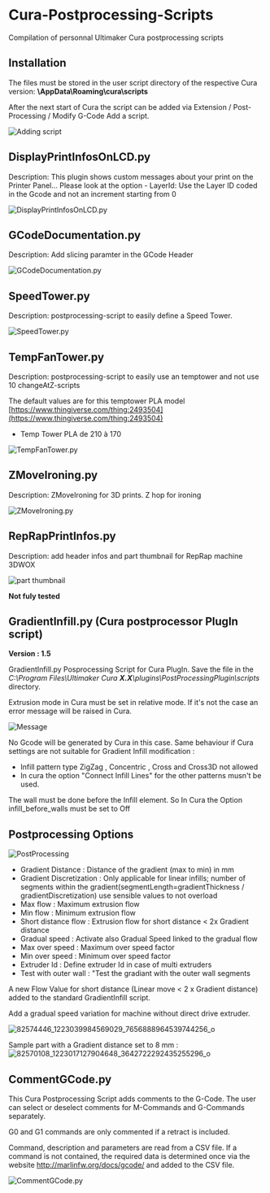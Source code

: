 # Cura-Postprocessing-Scripts
Compilation of personnal Ultimaker Cura postprocessing scripts


Installation
--

The files must be stored in the user script directory of the respective Cura version: **\AppData\Roaming\cura<version>\scripts**

After the next start of Cura the script can be added via Extension / Post-Processing / Modify G-Code Add a script.

![Adding script](./images/plugins.jpg)


DisplayPrintInfosOnLCD.py
-----

Description:  This plugin shows custom messages about your print on the Printer Panel...
              Please look at the option
               - LayerId: Use the Layer ID coded in the Gcode and not an increment starting from 0
               
![DisplayPrintInfosOnLCD.py](./images/PrintInfos.jpg)

GCodeDocumentation.py
-----
Description: Add slicing paramter in the GCode Header

![GCodeDocumentation.py](./images/GcodeDocumentation.jpg)

SpeedTower.py
-----
Description:  postprocessing-script to easily define a Speed Tower.

![SpeedTower.py](./images/speedtower.jpg)

TempFanTower.py
-----

Description:  postprocessing-script to easily use an temptower and not use 10 changeAtZ-scripts

 The default values are for this temptower PLA model [https://www.thingiverse.com/thing:2493504](https://www.thingiverse.com/thing:2493504)
- Temp Tower PLA de 210 à 170

![TempFanTower.py](./images/tempfan.jpg)


ZMoveIroning.py
-----

Description: ZMoveIroning for 3D prints. Z hop for ironing

![ZMoveIroning.py](./images/ZmoveIroning.jpg)


RepRapPrintInfos.py
-----

Description: add header infos and part thumbnail for RepRap machine 3DWOX  

![part thumbnail](./images/benchy.jpg)

**Not fuly tested**

GradientInfill.py (Cura postprocessor PlugIn script)
-----

**Version : 1.5**

GradientInfill.py Posprocessing Script for Cura PlugIn. Save the file in the _C:\Program Files\Ultimaker Cura **X.X**\plugins\PostProcessingPlugin\scripts_ directory.

Extrusion mode in Cura must be set in relative mode. If it's not the case an error message will be raised in Cura.

![Message](https://user-images.githubusercontent.com/11015345/72720216-c1662580-3b79-11ea-9583-60de8240eef2.jpg)

No Gcode will be generated by Cura in this case. Same behaviour if Cura settings are not suitable for Gradient Infill modification :

- Infill pattern type ZigZag , Concentric , Cross and Cross3D not allowed  
- In cura the option "Connect Infill Lines" for the other patterns musn't be used.

The wall must be done before the Infill element. So In Cura the Option infill_before_walls must be set to Off

## Postprocessing Options ##
![PostProcessing](./images/gradient.jpg)

- Gradient Distance :  Distance of the gradient (max to min) in mm
- Gradient Discretization : Only applicable for linear infills; number of segments within the gradient(segmentLength=gradientThickness / gradientDiscretization) use sensible values to not overload
- Max flow : Maximum extrusion flow
- Min flow : Minimum extrusion flow
- Short distance flow : Extrusion flow for short distance < 2x Gradient distance
- Gradual speed : Activate also Gradual Speed linked to the gradual flow
- Max over speed : Maximum over speed factor
- Min over speed : Minimum over speed factor
- Extruder Id : Define extruder Id in case of multi extruders
- Test with outer wall : "Test the gradiant with the outer wall segments


A new Flow Value for short distance (Linear move < 2 x Gradient distance) added to the standard GradientInfill script.

Add a gradual speed variation for machine without direct drive extruder.

![82574446_1223039984569029_7656888964539744256_o](https://user-images.githubusercontent.com/11015345/72863160-ec628d80-3ccf-11ea-9891-8583b62866f7.jpg)

Sample part with a Gradient distance set to 8 mm :
![82570108_1223017127904648_3642722292435255296_o](./images/!!gradient3.jpg)

CommentGCode.py
----

This Cura Postprocessing Script adds comments to the G-Code. The user can select or deselect comments for M-Commands and G-Commands separately.

G0 and G1 commands are only commented if a retract is included.

Command, description and parameters are read from a CSV file. If a command is not contained, the required data is determined once via the website http://marlinfw.org/docs/gcode/ and added to the CSV file.

![CommentGCode.py](./images/commentGcode.jpg)

